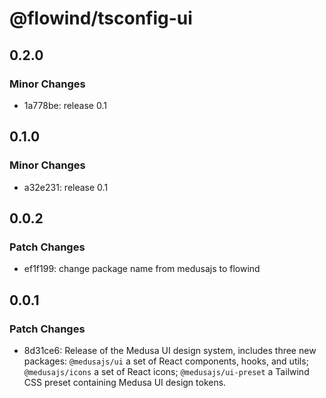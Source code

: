 # @flowind/tsconfig-ui

## 0.2.0

### Minor Changes

- 1a778be: release 0.1

## 0.1.0

### Minor Changes

- a32e231: release 0.1

## 0.0.2

### Patch Changes

- ef1f199: change package name from medusajs to flowind

## 0.0.1

### Patch Changes

- 8d31ce6: Release of the Medusa UI design system, includes three new packages: `@medusajs/ui` a set of React components, hooks, and utils; `@medusajs/icons` a set of React icons; `@medusajs/ui-preset` a Tailwind CSS preset containing Medusa UI design tokens.
